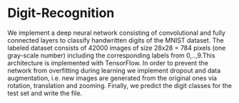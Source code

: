 # Digit-Recognition

We implement a deep neural network consisting of convolutional and fully connected layers to classify handwritten digits of the MNIST dataset. The labeled dataset consists of 42000 images of size 28x28 = 784 pixels (one gray-scale number) including the corresponding labels from 0,..,9.This architecture is implemented with TensorFlow. In order to prevent the network from overfitting during learning we implement dropout and data augmentation, i.e. new images are generated from the original ones via rotation, translation and zooming. Finally, we predict the digit classes for the test set and write the  file.
